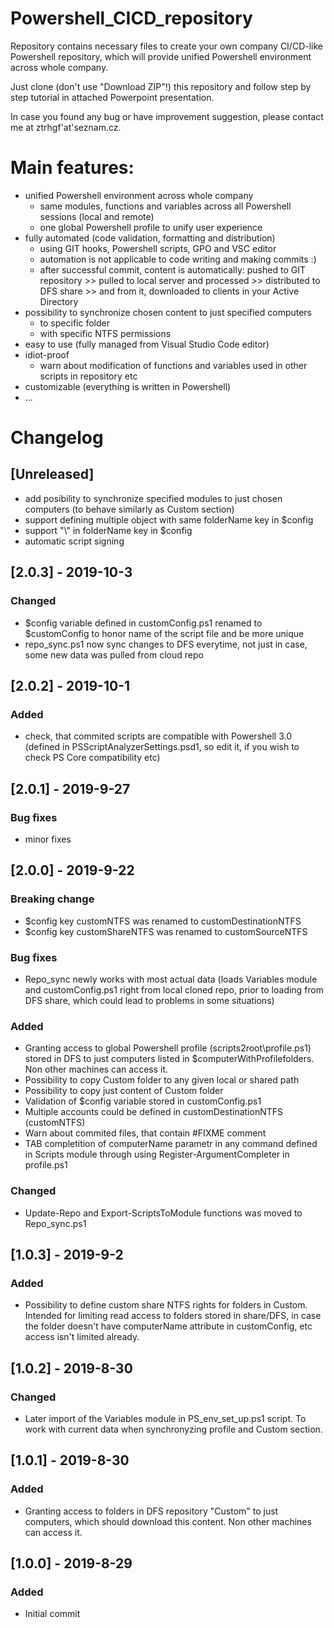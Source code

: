 # Powershell_CICD_repository
Repository contains necessary files to create your own company CI/CD-like Powershell repository, which will provide unified Powershell environment across whole company.

Just clone (don't use "Download ZIP"!) this repository and follow step by step tutorial in attached Powerpoint presentation.

In case you found any bug or have improvement suggestion, please contact me at ztrhgf'at'seznam.cz.


  
# Main features:
- unified Powershell environment across whole company
  - same modules, functions and variables across all Powershell sessions (local and remote)
  - one global Powershell profile to unify user experience
- fully automated (code validation, formatting and distribution)
  - using GIT hooks, Powershell scripts, GPO and VSC editor
  - automation is not applicable to code writing and making commits :)
  - after successful commit, content is automatically:
  pushed to GIT repository >> pulled to local server and processed >> distributed to DFS share >> and from it, downloaded to clients in your Active Directory
- possibility to synchronize chosen content to just specified computers
  - to specific folder
  - with specific NTFS permissions
- easy to use (fully managed from Visual Studio Code editor)
- idiot-proof
  - warn about modification of functions and variables used in other scripts in repository etc
- customizable (everything is written in Powershell)
- ...
  

# Changelog

## [Unreleased]
- add posibility to synchronize specified modules to just chosen computers (to behave similarly as Custom section)
- support defining multiple object with same folderName key in $config
- support "\\" in folderName key in $config
- automatic script signing


## [2.0.3] - 2019-10-3
### Changed 
- $config variable defined in customConfig.ps1 renamed to $customConfig to honor name of the script file and be more unique
- repo_sync.ps1 now sync changes to DFS everytime, not just in case, some new data was pulled from cloud repo


## [2.0.2] - 2019-10-1
### Added
- check, that commited scripts are compatible with Powershell 3.0 (defined in PSScriptAnalyzerSettings.psd1, so edit it, if you wish to check PS Core compatibility etc)


## [2.0.1] - 2019-9-27
### Bug fixes
- minor fixes


## [2.0.0] - 2019-9-22
### Breaking change
- $config key customNTFS was renamed to customDestinationNTFS
- $config key customShareNTFS was renamed to customSourceNTFS

### Bug fixes
- Repo_sync newly works with most actual data (loads Variables module and customConfig.ps1 right from local cloned repo, prior to loading from DFS share, which could lead to problems in some situations)

### Added
- Granting access to global Powershell profile (scripts2root\profile.ps1) stored in DFS to just computers listed in $computerWithProfilefolders. Non other machines can access it.
- Possibility to copy Custom folder to any given local or shared path
- Possibility to copy just content of Custom folder
- Validation of $config variable stored in customConfig.ps1
- Multiple accounts could be defined in customDestinationNTFS (customNTFS)
- Warn about commited files, that contain #FIXME comment
- TAB completition of computerName parametr in any command defined in Scripts module through using Register-ArgumentCompleter in profile.ps1

### Changed 
- Update-Repo and Export-ScriptsToModule functions was moved to Repo_sync.ps1 


## [1.0.3] - 2019-9-2
### Added
- Possibility to define custom share NTFS rights for folders in Custom. Intended for limiting read access to folders stored in share/DFS, in case the folder doesn't have computerName attribute in customConfig, etc access isn't limited already.


## [1.0.2] - 2019-8-30
### Changed
- Later import of the Variables module in PS_env_set_up.ps1 script. To work with current data when synchronyzing profile and Custom section.


## [1.0.1] - 2019-8-30
### Added
- Granting access to folders in DFS repository "Custom" to just computers, which should download this content. Non other machines can access it.


## [1.0.0] - 2019-8-29
### Added
- Initial commit
